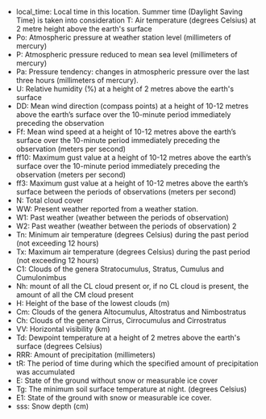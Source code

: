 * local_time: Local time in this location. Summer time (Daylight Saving Time) is taken into consideration
T: Air temperature (degrees Celsius) at 2 metre height above the earth's surface
*  Po: Atmospheric pressure at weather station level (millimeters of mercury)
*  P: Atmospheric pressure reduced to mean sea level (millimeters of mercury)
*  Pa: Pressure tendency: changes in atmospheric pressure over the last three hours (millimeters of mercury).
*  U: Relative humidity (%) at a height of 2 metres above the earth\'s surface
* DD: Mean wind direction (compass points) at a height of 10-12 metres above the earth’s surface over the 10-minute period immediately preceding the observation
*  Ff: Mean wind speed at a height of 10-12 metres above the earth’s surface over the 10-minute period immediately preceding the observation (meters per second)
* ff10: Maximum gust value at a height of 10-12 metres above the earth’s surface over the 10-minute period immediately preceding the observation (meters per second)
* ff3: Maximum gust value at a height of 10-12 metres above the earth’s surface between the periods of observations (meters per second)
* N: Total cloud cover
* WW: Present weather reported from a weather station.
* W1: Past weather (weather between the periods of observation)
* W2: Past weather (weather between the periods of observation) 2
*  Tn: Minimum air temperature (degrees Celsius) during the past period (not exceeding 12 hours)
*  Tx: Maximum air temperature (degrees Celsius) during the past period (not exceeding 12 hours)
* C1: Clouds of the genera Stratocumulus, Stratus, Cumulus and Cumulonimbus
* Nh: mount of all the CL cloud present or, if no CL cloud is present, the amount of all the CM cloud present
* H: Height of the base of the lowest clouds (m)
* Cm: Clouds of the genera Altocumulus, Altostratus and Nimbostratus
* Ch: Clouds of the genera Cirrus, Cirrocumulus and Cirrostratus
*  VV: Horizontal visibility (km)
*  Td: Dewpoint temperature at a height of 2 metres above the earth\'s surface (degrees Celsius)
* RRR: Amount of precipitation (millimeters)
*  tR: The period of time during which the specified amount of precipitation was accumulated
* E: State of the ground without snow or measurable ice cover
*  Tg: The minimum soil surface temperature at night. (degrees Celsius)
* E1: State of the ground with snow or measurable ice cover.
*  sss: Snow depth (cm) 